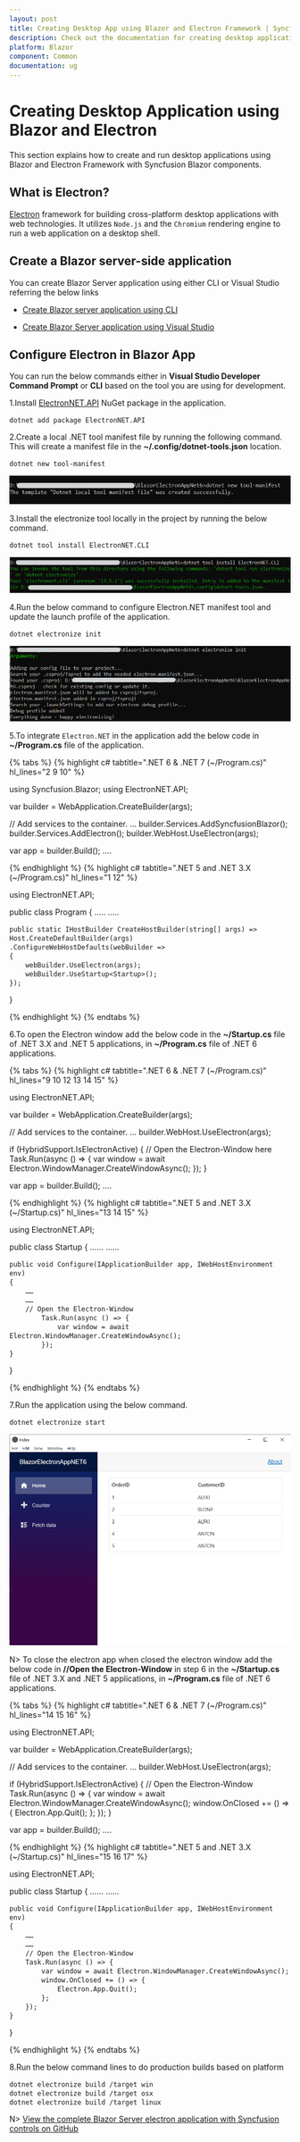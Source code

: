```yaml
---
layout: post
title: Creating Desktop App using Blazor and Electron Framework | Syncfusion
description: Check out the documentation for creating desktop application using Blazor and Electron Framework with Syncfusion Blazor Components in Visual Studio.
platform: Blazor
component: Common
documentation: ug
---
```


# Creating Desktop Application using Blazor and Electron

This section explains how to create and run desktop applications using Blazor and Electron Framework with Syncfusion Blazor components.

## What is Electron?

[Electron](https://www.electronjs.org/) framework for building cross-platform desktop applications with web technologies. It utilizes `Node.js` and the `Chromium` rendering engine to run a web application on a desktop shell.

## Create a Blazor server-side application

You can create Blazor Server application using either CLI or Visual Studio referring the below links

* [Create Blazor server application using CLI](https://blazor.syncfusion.com/documentation/getting-started/blazor-server-side-dotnet-cli)

* [Create Blazor Server application using Visual Studio](https://blazor.syncfusion.com/documentation/getting-started/blazor-server-side-visual-studio)
 
## Configure Electron in Blazor App

You can run the below commands either in **Visual Studio Developer Command Prompt** or **CLI** based on the tool you are using for development.

1.Install [ElectronNET.API](https://www.nuget.org/packages/ElectronNET.API/) NuGet package in the application.

```
dotnet add package ElectronNET.API
```

2.Create a local .NET tool manifest file by running the following command. This will create a manifest file in the **~/.config/dotnet-tools.json** location. 

```
dotnet new tool-manifest
```

![.NET tool manifest file](images\electron\net-tool-manifest.png)

3.Install the electronize tool locally in the project by running the below command.

```
dotnet tool install ElectronNET.CLI
```

![Electron NET CLI](images\electron\net-cli.png)

4.Run the below command to configure Electron.NET manifest tool and update the launch profile of the application.

```
dotnet electronize init
```
![Update launch profile](images\electron\update-launch-profile.png)

5.To integrate `Electron.NET` in the application add the below code in **~/Program.cs** file of the application.

{% tabs %}
{% highlight c# tabtitle=".NET 6 & .NET 7 (~/Program.cs)" hl_lines="2 9 10" %}

using Syncfusion.Blazor;
using ElectronNET.API;

var builder = WebApplication.CreateBuilder(args);

// Add services to the container.
...
builder.Services.AddSyncfusionBlazor();
builder.Services.AddElectron();
builder.WebHost.UseElectron(args);

var app = builder.Build();
....

{% endhighlight %}
{% highlight c# tabtitle=".NET 5 and .NET 3.X (~/Program.cs)" hl_lines="1 12" %}

using ElectronNET.API;

public class Program
{
    .....
    .....

    public static IHostBuilder CreateHostBuilder(string[] args) =>
    Host.CreateDefaultBuilder(args)
    .ConfigureWebHostDefaults(webBuilder =>
    {
        webBuilder.UseElectron(args);
        webBuilder.UseStartup<Startup>();
    });
}

{% endhighlight %}
{% endtabs %}

6.To open the Electron window add the below code in the **~/Startup.cs** file of .NET 3.X and .NET 5 applications, in **~/Program.cs** file of .NET 6 applications.

{% tabs %}
{% highlight c# tabtitle=".NET 6 & .NET 7 (~/Program.cs)" hl_lines="9 10 12 13 14 15" %}

using ElectronNET.API;

var builder = WebApplication.CreateBuilder(args);

// Add services to the container.
...
builder.WebHost.UseElectron(args);

if (HybridSupport.IsElectronActive)
{
    // Open the Electron-Window here
    Task.Run(async () => {
        var window = await Electron.WindowManager.CreateWindowAsync();
    });
}

var app = builder.Build();
....

{% endhighlight %}
{% highlight c# tabtitle=".NET 5 and .NET 3.X (~/Startup.cs)" hl_lines="13 14 15" %}

using ElectronNET.API;

public class Startup
{
    ……
    ……

    public void Configure(IApplicationBuilder app, IWebHostEnvironment env)
    {
        ……
        ……
        // Open the Electron-Window
            Task.Run(async () => {
                var window = await Electron.WindowManager.CreateWindowAsync();
            });
    }
}

{% endhighlight %}
{% endtabs %}

7.Run the application using the below command.

```
dotnet electronize start
```

![Electron app output](images\electron\electron-grid-output.png)

N> To close the electron app when closed the electron window add the below code in **//Open the Electron-Window** in step 6 in the **~/Startup.cs** file of .NET 3.X and .NET 5 applications, in **~/Program.cs** file of .NET 6 applications.

{% tabs %}
{% highlight c# tabtitle=".NET 6 & .NET 7 (~/Program.cs)" hl_lines="14 15 16" %}

using ElectronNET.API;

var builder = WebApplication.CreateBuilder(args);

// Add services to the container.
...
builder.WebHost.UseElectron(args);

if (HybridSupport.IsElectronActive)
{
    // Open the Electron-Window
    Task.Run(async () => {
        var window = await Electron.WindowManager.CreateWindowAsync();
        window.OnClosed += () => {
            Electron.App.Quit();
        };
    });
}

var app = builder.Build();
....

{% endhighlight %}
{% highlight c# tabtitle=".NET 5 and .NET 3.X (~/Startup.cs)" hl_lines="15 16 17" %}

using ElectronNET.API;

public class Startup
{
    ……
    ……

    public void Configure(IApplicationBuilder app, IWebHostEnvironment env)
    {
        ……
        ……
        // Open the Electron-Window
        Task.Run(async () => {
            var window = await Electron.WindowManager.CreateWindowAsync();
            window.OnClosed += () => {
                Electron.App.Quit();
            };
        });
    }
}

{% endhighlight %}
{% endtabs %}

8.Run the below command lines to do production builds based on platform

```
dotnet electronize build /target win
dotnet electronize build /target osx
dotnet electronize build /target linux
```

N> [View the complete Blazor Server electron application with Syncfusion controls on GitHub](https://github.com/SyncfusionExamples/blazor-electron-app)
